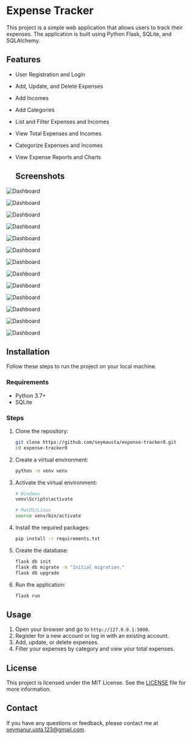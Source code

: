 # Expense Tracker

This project is a simple web application that allows users to track their expenses. The application is built using Python Flask, SQLite, and SQLAlchemy.

## Features

- User Registration and Login
- Add, Update, and Delete Expenses
- Add Incomes
- Add Categories
- List and Filter Expenses and Incomes
- View Total Expenses and Incomes
- Categorize Expenses and Incomes
- View Expense Reports and Charts

  ## Screenshots

![Dashboard](images/2.png)

![Dashboard](images/3.png)

![Dashboard](images/4.png)

![Dashboard](images/5.png)

![Dashboard](images/6.png)

![Dashboard](images/7.png)

![Dashboard](images/8.png)

![Dashboard](images/9.png)

![Dashboard](images/10.png)

![Dashboard](images/11.png)

![Dashboard](images/12.png)

![Dashboard](images/13.png)

![Dashboard](images/14.png)

## Installation

Follow these steps to run the project on your local machine.

### Requirements

- Python 3.7+
- SQLite

### Steps

1. Clone the repository:

    ```bash
    git clone https://github.com/seymausta/expense-tracker0.git
    cd expense-tracker0
    ```

2. Create a virtual environment:

    ```bash
    python -m venv venv
    ```

3. Activate the virtual environment:

    ```bash
    # Windows
    venv\Scripts\activate

    # MacOS/Linux
    source venv/bin/activate
    ```

4. Install the required packages:

    ```bash
    pip install -r requirements.txt
    ```

5. Create the database:

    ```bash
    flask db init
    flask db migrate -m "Initial migration."
    flask db upgrade
    ```

6. Run the application:

    ```bash
    flask run
    ```

## Usage

1. Open your browser and go to `http://127.0.0.1:5000`.
2. Register for a new account or log in with an existing account.
3. Add, update, or delete expenses.
4. Filter your expenses by category and view your total expenses.


## License

This project is licensed under the MIT License. See the [LICENSE](LICENSE) file for more information.

## Contact

If you have any questions or feedback, please contact me at [seymanur.usta.123@gmail.com](mailto:seymanur.usta.123@gmail.com).
